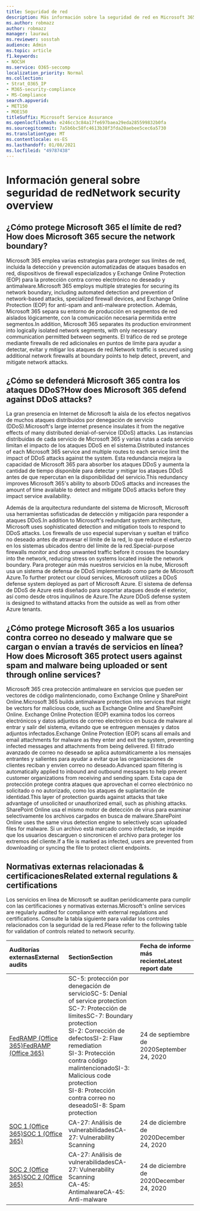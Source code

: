 ```yaml
---
title: Seguridad de red
description: Más información sobre la seguridad de red en Microsoft 365
ms.author: robmazz
author: robmazz
manager: laurawi
ms.reviewer: sosstah
audience: Admin
ms.topic: article
f1.keywords:
- NOCSH
ms.service: O365-seccomp
localization_priority: Normal
ms.collection:
- Strat_O365_IP
- M365-security-compliance
- MS-Compliance
search.appverid:
- MET150
- MOE150
titleSuffix: Microsoft Service Assurance
ms.openlocfilehash: e246cc3c84a17fe697baea29eda285599832b0fa
ms.sourcegitcommit: 7a5b6bc58fc4613b38f3fda20aebee5cec6a5730
ms.translationtype: MT
ms.contentlocale: es-ES
ms.lasthandoff: 01/08/2021
ms.locfileid: "49787438"
---
```

# <a name="network-security-overview"></a><span data-ttu-id="6dd06-103">Información general sobre seguridad de red</span><span class="sxs-lookup"><span data-stu-id="6dd06-103">Network security overview</span></span>

## <a name="how-does-microsoft-365-secure-the-network-boundary"></a><span data-ttu-id="6dd06-104">¿Cómo protege Microsoft 365 el límite de red?</span><span class="sxs-lookup"><span data-stu-id="6dd06-104">How does Microsoft 365 secure the network boundary?</span></span>

<span data-ttu-id="6dd06-105">Microsoft 365 emplea varias estrategias para proteger sus límites de red, incluida la detección y prevención automatizadas de ataques basados en red, dispositivos de firewall especializados y Exchange Online Protection (EOP) para la protección contra correo electrónico no deseado y antimalware.</span><span class="sxs-lookup"><span data-stu-id="6dd06-105">Microsoft 365 employs multiple strategies for securing its network boundary, including automated detection and prevention of network-based attacks, specialized firewall devices, and Exchange Online Protection (EOP) for anti-spam and anti-malware protection.</span></span> <span data-ttu-id="6dd06-106">Además, Microsoft 365 separa su entorno de producción en segmentos de red aislados lógicamente, con la comunicación necesaria permitida entre segmentos.</span><span class="sxs-lookup"><span data-stu-id="6dd06-106">In addition, Microsoft 365 separates its production environment into logically isolated network segments, with only necessary communication permitted between segments.</span></span> <span data-ttu-id="6dd06-107">El tráfico de red se protege mediante firewalls de red adicionales en puntos de límite para ayudar a detectar, evitar y mitigar los ataques de red.</span><span class="sxs-lookup"><span data-stu-id="6dd06-107">Network traffic is secured using additional network firewalls at boundary points to help detect, prevent, and mitigate network attacks.</span></span>

## <a name="how-does-microsoft-365-defend-against-ddos-attacks"></a><span data-ttu-id="6dd06-108">¿Cómo se defenderá Microsoft 365 contra los ataques DDoS?</span><span class="sxs-lookup"><span data-stu-id="6dd06-108">How does Microsoft 365 defend against DDoS attacks?</span></span>

<span data-ttu-id="6dd06-109">La gran presencia en Internet de Microsoft la aísla de los efectos negativos de muchos ataques distribuidos por denegación de servicio (DDoS).</span><span class="sxs-lookup"><span data-stu-id="6dd06-109">Microsoft's large internet presence insulates it from the negative effects of many distributed denial-of-service (DDoS) attacks.</span></span> <span data-ttu-id="6dd06-110">Las instancias distribuidas de cada servicio de Microsoft 365 y varias rutas a cada servicio limitan el impacto de los ataques DDoS en el sistema.</span><span class="sxs-lookup"><span data-stu-id="6dd06-110">Distributed instances of each Microsoft 365 service and multiple routes to each service limit the impact of DDoS attacks against the system.</span></span> <span data-ttu-id="6dd06-111">Esta redundancia mejora la capacidad de Microsoft 365 para absorber los ataques DDoS y aumenta la cantidad de tiempo disponible para detectar y mitigar los ataques DDoS antes de que repercutan en la disponibilidad del servicio.</span><span class="sxs-lookup"><span data-stu-id="6dd06-111">This redundancy improves Microsoft 365's ability to absorb DDoS attacks and increases the amount of time available to detect and mitigate DDoS attacks before they impact service availability.</span></span>

<span data-ttu-id="6dd06-112">Además de la arquitectura redundante del sistema de Microsoft, Microsoft usa herramientas sofisticadas de detección y mitigación para responder a ataques DDoS.</span><span class="sxs-lookup"><span data-stu-id="6dd06-112">In addition to Microsoft's redundant system architecture, Microsoft uses sophisticated detection and mitigation tools to respond to DDoS attacks.</span></span> <span data-ttu-id="6dd06-113">Los firewalls de uso especial supervisan y sueltan el tráfico no deseado antes de atravesar el límite de la red, lo que reduce el esfuerzo en los sistemas ubicados dentro del límite de la red.</span><span class="sxs-lookup"><span data-stu-id="6dd06-113">Special-purpose firewalls monitor and drop unwanted traffic before it crosses the boundary into the network, reducing stress on systems located inside the network boundary.</span></span> <span data-ttu-id="6dd06-114">Para proteger aún más nuestros servicios en la nube, Microsoft usa un sistema de defensa de DDoS implementado como parte de Microsoft Azure.</span><span class="sxs-lookup"><span data-stu-id="6dd06-114">To further protect our cloud services, Microsoft utilizes a DDoS defense system deployed as part of Microsoft Azure.</span></span> <span data-ttu-id="6dd06-115">El sistema de defensa de DDoS de Azure está diseñado para soportar ataques desde el exterior, así como desde otros inquilinos de Azure.</span><span class="sxs-lookup"><span data-stu-id="6dd06-115">The Azure DDoS defense system is designed to withstand attacks from the outside as well as from other Azure tenants.</span></span>

## <a name="how-does-microsoft-365-protect-users-against-spam-and-malware-being-uploaded-or-sent-through-online-services"></a><span data-ttu-id="6dd06-116">¿Cómo protege Microsoft 365 a los usuarios contra correo no deseado y malware que se cargan o envían a través de servicios en línea?</span><span class="sxs-lookup"><span data-stu-id="6dd06-116">How does Microsoft 365 protect users against spam and malware being uploaded or sent through online services?</span></span>

<span data-ttu-id="6dd06-117">Microsoft 365 crea protección antimalware en servicios que pueden ser vectores de código malintencionado, como Exchange Online y SharePoint Online.</span><span class="sxs-lookup"><span data-stu-id="6dd06-117">Microsoft 365 builds antimalware protection into services that might be vectors for malicious code, such as Exchange Online and SharePoint Online.</span></span> <span data-ttu-id="6dd06-118">Exchange Online Protection (EOP) examina todos los correos electrónicos y datos adjuntos de correo electrónico en busca de malware al entrar y salir del sistema, evitando que se entreguen mensajes y datos adjuntos infectados.</span><span class="sxs-lookup"><span data-stu-id="6dd06-118">Exchange Online Protection (EOP) scans all emails and email attachments for malware as they enter and exit the system, preventing infected messages and attachments from being delivered.</span></span> <span data-ttu-id="6dd06-119">El filtrado avanzado de correo no deseado se aplica automáticamente a los mensajes entrantes y salientes para ayudar a evitar que las organizaciones de clientes reciban y envíen correo no deseado.</span><span class="sxs-lookup"><span data-stu-id="6dd06-119">Advanced spam filtering is automatically applied to inbound and outbound messages to help prevent customer organizations from receiving and sending spam.</span></span> <span data-ttu-id="6dd06-120">Esta capa de protección protege contra ataques que aprovechan el correo electrónico no solicitado o no autorizado, como los ataques de suplantación de identidad.</span><span class="sxs-lookup"><span data-stu-id="6dd06-120">This layer of protection guards against attacks that take advantage of unsolicited or unauthorized email, such as phishing attacks.</span></span> <span data-ttu-id="6dd06-121">SharePoint Online usa el mismo motor de detección de virus para examinar selectivamente los archivos cargados en busca de malware.</span><span class="sxs-lookup"><span data-stu-id="6dd06-121">SharePoint Online uses the same virus detection engine to selectively scan uploaded files for malware.</span></span> <span data-ttu-id="6dd06-122">Si un archivo está marcado como infectado, se impide que los usuarios descarguen o sincronicen el archivo para proteger los extremos del cliente.</span><span class="sxs-lookup"><span data-stu-id="6dd06-122">If a file is marked as infected, users are prevented from downloading or syncing the file to protect client endpoints.</span></span>

## <a name="related-external-regulations--certifications"></a><span data-ttu-id="6dd06-123">Normativas externas relacionadas & certificaciones</span><span class="sxs-lookup"><span data-stu-id="6dd06-123">Related external regulations & certifications</span></span>

<span data-ttu-id="6dd06-124">Los servicios en línea de Microsoft se auditan periódicamente para cumplir con las certificaciones y normativas externas.</span><span class="sxs-lookup"><span data-stu-id="6dd06-124">Microsoft's online services are regularly audited for compliance with external regulations and certifications.</span></span> <span data-ttu-id="6dd06-125">Consulte la tabla siguiente para validar los controles relacionados con la seguridad de la red.</span><span class="sxs-lookup"><span data-stu-id="6dd06-125">Please refer to the following table for validation of controls related to network security.</span></span>

| <span data-ttu-id="6dd06-126">**Auditorías externas**</span><span class="sxs-lookup"><span data-stu-id="6dd06-126">**External audits**</span></span> | <span data-ttu-id="6dd06-127">**Section**</span><span class="sxs-lookup"><span data-stu-id="6dd06-127">**Section**</span></span> | <span data-ttu-id="6dd06-128">**Fecha de informe más reciente**</span><span class="sxs-lookup"><span data-stu-id="6dd06-128">**Latest report date**</span></span> |
|:--------------------|:------------|:-----------------------|
| [<span data-ttu-id="6dd06-129">FedRAMP (Office 365)</span><span class="sxs-lookup"><span data-stu-id="6dd06-129">FedRAMP (Office 365)</span></span>](https://compliance.microsoft.com/compliancemanager) | <span data-ttu-id="6dd06-130">SC-5: protección por denegación de servicio</span><span class="sxs-lookup"><span data-stu-id="6dd06-130">SC-5: Denial of service protection</span></span> <br> <span data-ttu-id="6dd06-131">SC-7: Protección de límites</span><span class="sxs-lookup"><span data-stu-id="6dd06-131">SC-7: Boundary protection</span></span> <br> <span data-ttu-id="6dd06-132">SI-2: Corrección de defectos</span><span class="sxs-lookup"><span data-stu-id="6dd06-132">SI-2: Flaw remediation</span></span> <br> <span data-ttu-id="6dd06-133">SI-3: Protección contra código malintencionado</span><span class="sxs-lookup"><span data-stu-id="6dd06-133">SI-3: Malicious code protection</span></span> <br> <span data-ttu-id="6dd06-134">SI-8: Protección contra correo no deseado</span><span class="sxs-lookup"><span data-stu-id="6dd06-134">SI-8: Spam protection</span></span> | <span data-ttu-id="6dd06-135">24 de septiembre de 2020</span><span class="sxs-lookup"><span data-stu-id="6dd06-135">September 24, 2020</span></span> |
| [<span data-ttu-id="6dd06-136">SOC 1 (Office 365)</span><span class="sxs-lookup"><span data-stu-id="6dd06-136">SOC 1 (Office 365)</span></span>](https://servicetrust.microsoft.com/ViewPage/MSComplianceGuideV3?command=Download&downloadType=Document&downloadId=90df3f9c-3aaf-4dbf-99d0-ca9f2991721b&tab=7027ead0-3d6b-11e9-b9e1-290b1eb4cdeb&docTab=7027ead0-3d6b-11e9-b9e1-290b1eb4cdeb_SOC_%2F_SSAE_16_Reports) | <span data-ttu-id="6dd06-137">CA-27: Análisis de vulnerabilidades</span><span class="sxs-lookup"><span data-stu-id="6dd06-137">CA-27: Vulnerability Scanning</span></span> | <span data-ttu-id="6dd06-138">24 de diciembre de 2020</span><span class="sxs-lookup"><span data-stu-id="6dd06-138">December 24, 2020</span></span> |
| [<span data-ttu-id="6dd06-139">SOC 2 (Office 365)</span><span class="sxs-lookup"><span data-stu-id="6dd06-139">SOC 2 (Office 365)</span></span>](https://servicetrust.microsoft.com/ViewPage/MSComplianceGuideV3?command=Download&downloadType=Document&downloadId=a73c1738-7892-42b7-acd3-87b6371c53f6&tab=7027ead0-3d6b-11e9-b9e1-290b1eb4cdeb&docTab=7027ead0-3d6b-11e9-b9e1-290b1eb4cdeb_SOC_%2F_SSAE_16_Reports) | <span data-ttu-id="6dd06-140">CA-27: Análisis de vulnerabilidades</span><span class="sxs-lookup"><span data-stu-id="6dd06-140">CA-27: Vulnerability Scanning</span></span> <br> <span data-ttu-id="6dd06-141">CA-45: Antimalware</span><span class="sxs-lookup"><span data-stu-id="6dd06-141">CA-45: Anti-malware</span></span> | <span data-ttu-id="6dd06-142">24 de diciembre de 2020</span><span class="sxs-lookup"><span data-stu-id="6dd06-142">December 24, 2020</span></span> |